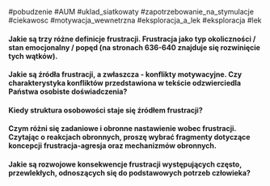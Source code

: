 

#pobudzenie #AUM #uklad_siatkowaty #zapotrzebowanie_na_stymulacje #ciekawosc #motywacja_wewnetrzna #eksploracja_a_lek #eksploracja #lek
#### Jakie są trzy różne definicje frustracji. **Frustracja jako typ okoliczności / stan emocjonalny / popęd** (na stronach 636-640 znajduje się rozwinięcie tych wątków).
#### Jakie są źródła frustracji, a zwłaszcza - **konflikty motywacyjne**. Czy charakterystyka konfliktów przedstawiona w tekście odzwierciedla Państwa osobiste doświadczenia?
#### Kiedy **struktura osobowości** staje się źródłem frustracji?
#### Czym różni się **zadaniowe i obronne nastawienie wobec frustracji**. Czytając o reakcjach obronnych, proszę wybrać fragmenty dotyczące koncepcji frustracja-agresja oraz mechanizmów obronnych.
#### Jakie są rozwojowe **konsekwencje frustracji** występujących **często, przewlekłych**, odnoszących się do podstawowych potrzeb człowieka?
